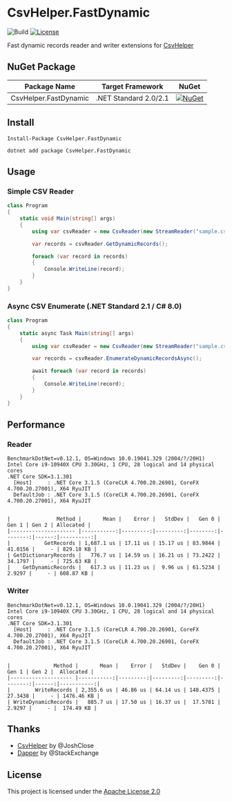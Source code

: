 # CsvHelper.FastDynamic
 
![Build](https://github.com/shibayan/CsvHelper.FastDynamic/workflows/Build/badge.svg)
[![License](https://img.shields.io/github/license/shibayan/CsvHelper.FastDynamic.svg)](https://github.com/shibayan/CsvHelper.FastDynamic/blob/master/LICENSE)

Fast dynamic records reader and writer extensions for [CsvHelper](https://github.com/JoshClose/CsvHelper)

## NuGet Package

Package Name | Target Framework | NuGet
---|---|---
CsvHelper.FastDynamic | .NET Standard 2.0/2.1 | [![NuGet](https://img.shields.io/nuget/v/CsvHelper.FastDynamic.svg)](https://www.nuget.org/packages/CsvHelper.FastDynamic)

## Install

```
Install-Package CsvHelper.FastDynamic
```

```
dotnet add package CsvHelper.FastDynamic
```

## Usage

### Simple CSV Reader

```csharp
class Program
{
    static void Main(string[] args)
    {
        using var csvReader = new CsvReader(new StreamReader("sample.csv"), CultureInfo.InvariantCulture);

        var records = csvReader.GetDynamicRecords();

        foreach (var record in records)
        {
            Console.WriteLine(record);
        }
    }
}
```

### Async CSV Enumerate (.NET Standard 2.1 / C# 8.0)

```csharp
class Program
{
    static async Task Main(string[] args)
    {
        using var csvReader = new CsvReader(new StreamReader("sample.csv"), CultureInfo.InvariantCulture);

        var records = csvReader.EnumerateDynamicRecordsAsync();

        await foreach (var record in records)
        {
            Console.WriteLine(record);
        }
    }
}
```

## Performance

### Reader

```
BenchmarkDotNet=v0.12.1, OS=Windows 10.0.19041.329 (2004/?/20H1)
Intel Core i9-10940X CPU 3.30GHz, 1 CPU, 28 logical and 14 physical cores
.NET Core SDK=3.1.301
  [Host]     : .NET Core 3.1.5 (CoreCLR 4.700.20.26901, CoreFX 4.700.20.27001), X64 RyuJIT
  DefaultJob : .NET Core 3.1.5 (CoreCLR 4.700.20.26901, CoreFX 4.700.20.27001), X64 RyuJIT


|               Method |       Mean |    Error |   StdDev |   Gen 0 |   Gen 1 | Gen 2 | Allocated |
|--------------------- |-----------:|---------:|---------:|--------:|--------:|------:|----------:|
|           GetRecords | 1,687.1 us | 17.11 us | 15.17 us | 83.9844 | 41.0156 |     - | 829.18 KB |
| GetDictionaryRecords |   776.7 us | 14.59 us | 16.21 us | 73.2422 | 34.1797 |     - | 725.63 KB |
|    GetDynamicRecords |   617.3 us | 11.23 us |  9.96 us | 61.5234 |  2.9297 |     - | 608.87 KB |
```

### Writer

```
BenchmarkDotNet=v0.12.1, OS=Windows 10.0.19041.329 (2004/?/20H1)
Intel Core i9-10940X CPU 3.30GHz, 1 CPU, 28 logical and 14 physical cores
.NET Core SDK=3.1.301
  [Host]     : .NET Core 3.1.5 (CoreCLR 4.700.20.26901, CoreFX 4.700.20.27001), X64 RyuJIT
  DefaultJob : .NET Core 3.1.5 (CoreCLR 4.700.20.26901, CoreFX 4.700.20.27001), X64 RyuJIT


|              Method |       Mean |    Error |   StdDev |    Gen 0 |   Gen 1 | Gen 2 |  Allocated |
|-------------------- |-----------:|---------:|---------:|---------:|--------:|------:|-----------:|
|        WriteRecords | 2,355.6 us | 46.86 us | 64.14 us | 148.4375 | 27.3438 |     - | 1476.46 KB |
| WriteDynamicRecords |   885.7 us | 17.50 us | 16.37 us |  17.5781 |  2.9297 |     - |  174.49 KB |
```

## Thanks

- [CsvHelper](https://github.com/JoshClose/CsvHelper) by @JoshClose
- [Dapper](https://github.com/StackExchange/Dapper) by @StackExchange

## License

This project is licensed under the [Apache License 2.0](https://github.com/shibayan/CsvHelper.FastDynamic/blob/master/LICENSE)
